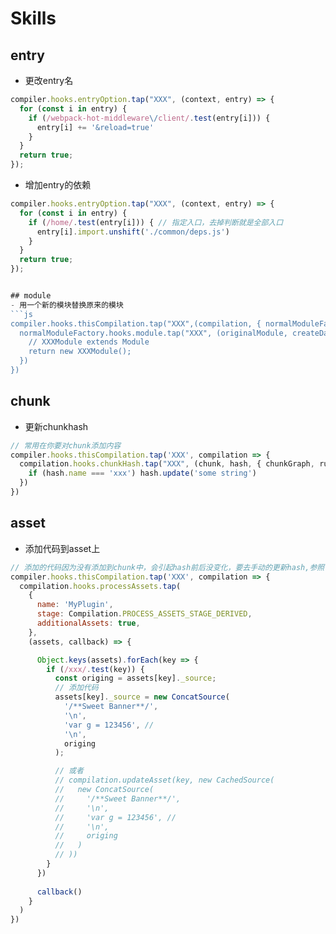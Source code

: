 # Skills

## entry
- 更改entry名
```js
compiler.hooks.entryOption.tap("XXX", (context, entry) => {
  for (const i in entry) {
    if (/webpack-hot-middleware\/client/.test(entry[i])) {
      entry[i] += '&reload=true'
    }
  }
  return true;
});
```
- 增加entry的依赖
```js
compiler.hooks.entryOption.tap("XXX", (context, entry) => {
  for (const i in entry) {
    if (/home/.test(entry[i])) { // 指定入口，去掉判断就是全部入口
      entry[i].import.unshift('./common/deps.js')
    }
  }
  return true;
});


## module 
- 用一个新的模块替换原来的模块
```js
compiler.hooks.thisCompilation.tap("XXX",(compilation, { normalModuleFactory }) => {
  normalModuleFactory.hooks.module.tap("XXX", (originalModule, createData, resolveData) => {
    // XXXModule extends Module
    return new XXXModule();
  })
})
```

## chunk
- 更新chunkhash
```js
// 常用在你要对chunk添加内容
compiler.hooks.thisCompilation.tap('XXX', compilation => {
  compilation.hooks.chunkHash.tap("XXX", (chunk, hash, { chunkGraph, runtimeTemplate }) => {
    if (hash.name === 'xxx') hash.update('some string')
  })
})
```

## asset
- 添加代码到asset上
```js
// 添加的代码因为没有添加到chunk中，会引起hash前后没变化，要去手动的更新hash,参照 `更新chunkhash`
compiler.hooks.thisCompilation.tap('XXX', compilation => {
  compilation.hooks.processAssets.tap(
    {
      name: 'MyPlugin',
      stage: Compilation.PROCESS_ASSETS_STAGE_DERIVED,
      additionalAssets: true,
    },
    (assets, callback) => {

      Object.keys(assets).forEach(key => {
        if (/xxx/.test(key)) {
          const origing = assets[key]._source;
          // 添加代码
          assets[key]._source = new ConcatSource(
            '/**Sweet Banner**/',
            '\n',
            'var g = 123456', // 
            '\n',
            origing
          );

          // 或者
          // compilation.updateAsset(key, new CachedSource(
          //   new ConcatSource(
          //     '/**Sweet Banner**/',
          //     '\n',
          //     'var g = 123456', // 
          //     '\n',
          //     origing
          //   )
          // ))
        }
      })
    
      callback()
    }
  )
})
```



